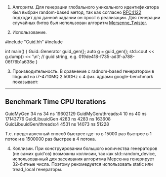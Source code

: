 1. Алгоритм.
Для генерации глобального уникального идентификатора был выбран random-based метод, так как согласно [RFC4122](https://www.ietf.org/rfc/rfc4122.txt) подходит для данной задачии он прост в реализации. Для генерации случайных битов был использован алгоритм [Mersenne_Twister](https://en.wikipedia.org/wiki/Mersenne_Twister).

2. Использование.

#include "Guid.hh"
#include <iostream>

int main() {
	Guid::Generator guid_gen{};
    auto g = guid_gen();
    std::cout << g.dump() << '\n';
    // guid string, e.g. 019de418-f735-ad3f-a788-06f76b1a638e
}

3. Производительность.
В сравнение с radnom-based генератором в libguuid на i7-4710MQ 2.50GHz c 4 физ. ядрами google-benchmark показывает:
----------------------------------------------------------------
Benchmark                         Time           CPU Iterations
----------------------------------------------------------------
GuidMyGen                        34 ns         34 ns   19602129
GuidMyGen/threads:4              10 ns         40 ns   17143776
GuidLibuuidGen                 4283 ns       4283 ns     163608
GuidLibuuidGen/threads:4       4531 ns      14073 ns      51228

Т.е. представленный способ быстрее где-то в 15000 раз быстрее в 1 поток и в 1500000 раз быстрее в 4 потока.

4. Коллизии.
При конструировании большого количества генераторов (не самих guid'ов) возможны коллизии, так как std::random_device, использованный для засеивания алгоритма Мерсенна генерирует 32-битные числа. Поэтому рекомедуется использовать static или tread_local генераторы.